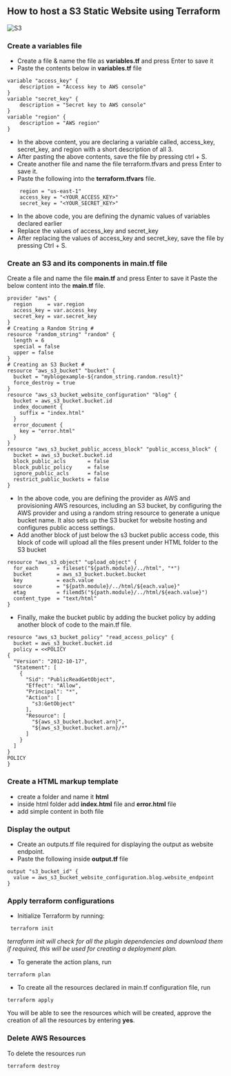 ## How to host a S3 Static Website using Terraform
![S3](https://github.com/user-attachments/assets/296ddbc4-44ac-4b15-8d97-782328b43cf1)
### Create a variables file
- Create a file & name the file as **variables.tf** and press Enter to save it
- Paste the  contents below  in **variables.tf** file
```
variable "access_key" {
    description = "Access key to AWS console"
}
variable "secret_key" {
    description = "Secret key to AWS console"
}
variable "region" {
    description = "AWS region"
}
```

- In the above content, you are declaring a variable called, access_key, secret_key, and region with a short description of all 3.
- After pasting the above contents, save the file by pressing ctrl + S.
- Create another file and name the file terraform.tfvars and press Enter to save it.
- Paste the following into the **terraform.tfvars** file.
```
    region = "us-east-1"
    access_key = "<YOUR_ACCESS_KEY>"        
    secret_key = "<YOUR_SECRET_KEY>"
```
- In the above code, you are defining the dynamic values of variables declared earlier
- Replace the values of access_key and secret_key
- After replacing the values of access_key and secret_key, save the file by pressing Ctrl + S.
### Create an S3 and its components in main.tf file
Create a file and name the file **main.tf** and press Enter to save it
Paste the below content into the **main.tf** file.
```
provider "aws" {
  region     = var.region
  access_key = var.access_key
  secret_key = var.secret_key
}
# Creating a Random String #
resource "random_string" "random" {
  length = 6
  special = false
  upper = false
} 
# Creating an S3 Bucket #
resource "aws_s3_bucket" "bucket" {
  bucket = "myblogexample-${random_string.random.result}"
  force_destroy = true
}
resource "aws_s3_bucket_website_configuration" "blog" {
  bucket = aws_s3_bucket.bucket.id
  index_document {
    suffix = "index.html"
  }
  error_document {
    key = "error.html"
  }
}
resource "aws_s3_bucket_public_access_block" "public_access_block" {
  bucket = aws_s3_bucket.bucket.id
  block_public_acls       = false
  block_public_policy     = false
  ignore_public_acls      = false
  restrict_public_buckets = false
}
```
- In the above code, you are defining the provider as AWS and provisioning AWS resources, including an S3 bucket, by configuring the AWS provider and using a random string resource to generate a unique bucket name. It also sets up the S3 bucket for website hosting and configures public access settings.
- Add another block of just below the s3 bucket public access code, this block of code will upload all the files present under HTML folder to the S3 bucket
```
resource "aws_s3_object" "upload_object" {
  for_each      = fileset("${path.module}/../html", "*")
  bucket        = aws_s3_bucket.bucket.bucket
  key           = each.value
  source        = "${path.module}/../html/${each.value}"
  etag          = filemd5("${path.module}/../html/${each.value}")
  content_type  = "text/html"
}
```
- Finally, make the bucket public by adding the bucket policy by adding another block of code to the main.tf file.
```
resource "aws_s3_bucket_policy" "read_access_policy" {
  bucket = aws_s3_bucket.bucket.id
  policy = <<POLICY
{
  "Version": "2012-10-17",
  "Statement": [
    {
      "Sid": "PublicReadGetObject",
      "Effect": "Allow",
      "Principal": "*",
      "Action": [
        "s3:GetObject"
      ],
      "Resource": [
        "${aws_s3_bucket.bucket.arn}",
        "${aws_s3_bucket.bucket.arn}/*"
      ]
    }
  ]
}
POLICY
}
```
### Create a HTML markup template
- create a folder and name it **html**
- inside html folder add **index.html** file and  **error.html** file
- add simple content in both file
### Display the output
- Create an outputs.tf file required for displaying the output as website endpoint.
- Paste the following inside **output.tf** file
```
output "s3_bucket_id" {
  value = aws_s3_bucket_website_configuration.blog.website_endpoint
}
```
### Apply terraform configurations
- Initialize Terraform by running:
```
 terraform init
```
*terraform init will check for all the plugin dependencies and download them if required, this will be used for creating a deployment plan.*
- To generate the action plans, run
```
terraform plan
```
- To create all the resources declared in main.tf configuration file, run
```
terraform apply  
```
You will be able to see the resources which will be created, approve the creation of all the resources by entering **yes**.
### Delete AWS Resources
To delete the resources run 
```
terraform destroy
```
